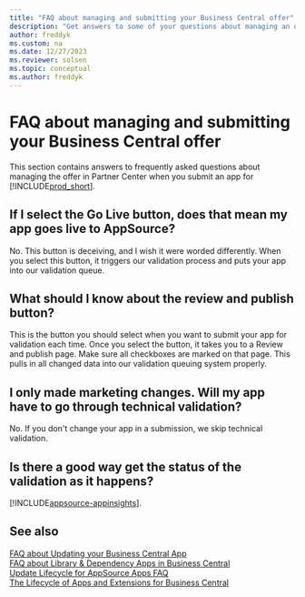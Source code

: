 ```yaml
---
title: "FAQ about managing and submitting your Business Central offer"
description: "Get answers to some of your questions about managing an offer in Partner Center when you build an app for Dynamics 365 Business Central"
author: freddyk
ms.custom: na
ms.date: 12/27/2023
ms.reviewer: solsen
ms.topic: conceptual
ms.author: freddyk
---
```


# FAQ about managing and submitting your Business Central offer

This section contains answers to frequently asked questions about managing the offer in Partner Center when you submit an app for [!INCLUDE[prod_short](../includes/prod_short.md)].

## If I select the Go Live button, does that mean my app goes live to AppSource?

No. This button is deceiving, and I wish it were worded differently. When you select this button, it triggers our validation process and puts your app into our validation queue.

## What should I know about the review and publish button?

This is the button you should select when you want to submit your app for validation each time. Once you select the button, it takes you to a Review and publish page. Make sure all checkboxes are marked on that page. This pulls in all changed data into our validation queuing system properly.

## I only made marketing changes. Will my app have to go through technical validation?

No. If you don't change your app in a submission, we skip technical validation.

## Is there a good way get the status of the validation as it happens?

[!INCLUDE[appsource-appinsights](includes/appsource-appinsights.md)].


## See also

[FAQ about Updating your Business Central App](app-faq-update.md)  
[FAQ about Library & Dependency Apps in Business Central](app-faq-dependencies-libraries.md)  
[Update Lifecycle for AppSource Apps FAQ](devenv-update-app-life-cycle-faq.md)  
[The Lifecycle of Apps and Extensions for Business Central](devenv-app-life-cycle.md)  
